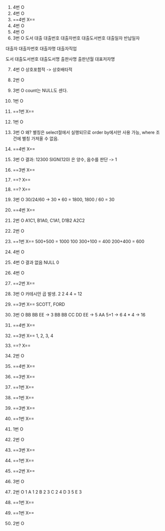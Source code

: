 1. 4번 O
2. 4번 O
3. ==4번 X==
4. 4번 O
5. 4번 O
6. 3번 O
도서 대출
   대출번호
   대출자번호
   대출도서번호
   대출일자
   반납일자

대출자
   대출자번호
   대출자명
   대출자직업

도서
   대출도서번호
   대출도서명
   출판사명
   출판년월
   대표저자명
     
7. 4번 O
   상호포함적 -> 상호배타적
8. 2번 O
9. 3번 O
   count는 NULL도 센다.
10. 1번 O
11. ==1번 X==
12. 1번 O
13. 3번 O
    왜? 별칭은 select절에서 실행되므로 order by에서만 사용 가능, where 조건에 별칭 가져올 수 없음.
14. ==4번 X==
15. 3번 O
	결과: 12300
	SIGN(120) 은 양수, 음수를 판단 -> 1 
16. ==3번 X==
17. ==? X==
18. ==? X==
19. 3번 O
    30/24/60 -> 30 * 60 = 1800, 1800 / 60 = 30
 20. ==4번 X==
 21. 2번 O
     A1C1, B1A0, C1A1, D1B2
     A2C2
22. 2번 O
23. ==1번 X== 
    500+500 = 1000
    100
    300+100 = 400
    200+400 = 600
24. 4번 O
25. 4번 O
    결과 없음
    NULL
    0
26. 4번 O
27. ==2번 X==
28. 3번 O
	카테시안 곱 발생. 2 2 4 4 = 12
29. ==3번 X==
    SCOTT, FORD
30. 3번 O
    BB 
    BB 
    EE 
    -> 3
    BB 
    BB
    CC
    DD
    EE
    -> 5
    AA
    5+1
    -> 6
    4 * 4
    -> 16

31. ==4번 X==
32. ==3번 X==
    1, 2, 3, 4
33. ==? X==
34. 2번 O
35. ==4번 X==
36. ==3번 X==
37. ==1번 X==
38. ==1번 X==
39. ==3번 X==
40. ==1번 X==
41. 1번 O
42. 2번 O
43. ==3번 X==
44. ==1번 X==
45. ==2번 X==
46. 3번 O
47. 2번 O
	1 A 1
	2 B 2
	3 C 2
	4 D 3
	5 E 3
48. ==1번 X==
49. ==1번 X==
50. 2번 O
